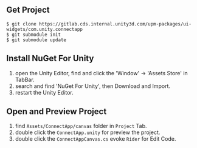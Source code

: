 ## Get Project

```shell
$ git clone https://gitlab.cds.internal.unity3d.com/upm-packages/ui-widgets/com.unity.connectapp
$ git submodule init
$ git submodule update
```


## Install NuGet For Unity

1. open the Unity Editor, find and click the 'Window' -> 'Assets Store' in TabBar.
2. search and find 'NuGet For Unity', then Download and Import.
3. restart the Unity Editor.

## Open and Preview Project

1. find `Assets/ConnectApp/canvas` folder in `Project` Tab.
2. double click the `ConnectApp.unity` for preview the project.
3. double click the `ConnectAppCanvas.cs` evoke `Rider` for Edit Code.